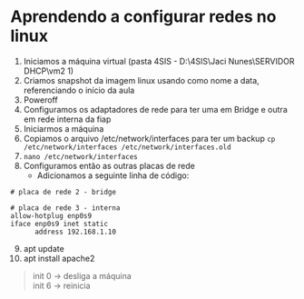 # Aprendendo a configurar redes no linux

1. Iniciamos a máquina virtual (pasta 4SIS - D:\4SIS\Jaci Nunes\SERVIDOR DHCP\vm2 1)
2. Criamos snapshot da imagem linux usando como nome a data, referenciando o início da aula
3. Poweroff
4. Configuramos os adaptadores de rede para ter uma em Bridge e outra em rede interna da fiap
5. Iniciarmos a máquina
6. Copiamos o arquivo /etc/network/interfaces para ter um backup `cp /etc/network/interfaces /etc/network/interfaces.old`
7. `nano /etc/network/interfaces`
8. Configuramos então as outras placas de rede
    * Adicionamos a seguinte linha de código:
```
# placa de rede 2 - bridge

# placa de rede 3 - interna
allow-hotplug enp0s9
iface enp0s9 inet static 
      address 192.168.1.10
```
9. apt update
10. apt install apache2

> init 0 -> desliga a máquina  
> init 6 -> reinicia 